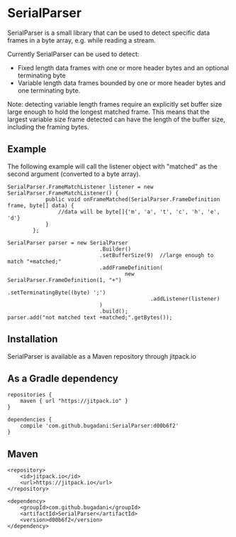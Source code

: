 SerialParser
========

SerialParser is a small library that can be used to detect specific data frames in a byte array, e.g. while reading a
stream.

Currently SerialParser can be used to detect:
 - Fixed length data frames with one or more header bytes and an optional terminating byte
 - Variable length data frames bounded by one or more header bytes and one terminating byte.

Note: detecting variable length frames require an explicitly set buffer size large enough to hold the longest matched frame.
This means that the largest variable size frame detected can have the length of the buffer size, including the framing bytes.

Example
---------

The following example will call the listener object with "matched" as the second argument (converted to a byte array).

    SerialParser.FrameMatchListener listener = new SerialParser.FrameMatchListener() {
                public void onFrameMatched(SerialParser.FrameDefinition frame, byte[] data) {
                    //data will be byte[]{'m', 'a', 't', 'c', 'h', 'e', 'd'}
                }
            };

    SerialParser parser = new SerialParser
                                 .Builder()
                                 .setBufferSize(9)  //large enough to match "+matched;"
                                 .addFrameDefinition(
                                         new SerialParser.FrameDefinition(1, "+")
                                                 .setTerminatingByte((byte) ';')
                                                 .addListener(listener)
                                 )
                                 .build();
    parser.add("not matched text +matched;".getBytes());

Installation
------------
SerialParser is available as a Maven repository through jitpack.io

## As a Gradle dependency

    repositories {
        maven { url "https://jitpack.io" }
    }

    dependencies {
        compile 'com.github.bugadani:SerialParser:d00b6f2'
    }

## Maven

    <repository>
        <id>jitpack.io</id>
        <url>https://jitpack.io</url>
    </repository>

    <dependency>
        <groupId>com.github.bugadani</groupId>
        <artifactId>SerialParser</artifactId>
        <version>d00b6f2</version>
    </dependency>
